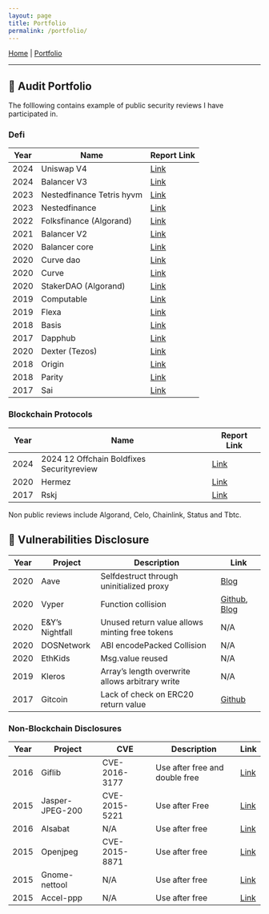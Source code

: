 ```yaml
---
layout: page
title: Portfolio
permalink: /portfolio/
---
```


[Home](/) | [Portfolio](/portfolio/)

---

## 🧾 Audit Portfolio

The folllowing contains example of public security reviews I have participated in. 

### Defi

| Year | Name | Report Link |
|------|------|-------------|
| 2024 | Uniswap V4 | [Link](https://github.com/trailofbits/publications/blob/master/reviews/2024-07-uniswap-v4-core-securityreview.pdf) |
| 2024 | Balancer V3| [Link](https://github.com/trailofbits/publications/blob/master/reviews/2024-12-balancer-v3-securityreview.pdf) |
| 2023 | Nestedfinance Tetris hyvm  | [Link](https://github.com/trailofbits/publications/blob/master/reviews/2023-06-nestedfinance-tetrishyvm-securityreview.pdf) |
| 2023 | Nestedfinance  | [Link](https://github.com/trailofbits/publications/blob/master/reviews/2023-02-nestedfinance-smartcontracts-securityreview.pdf) |
| 2022 | Folksfinance (Algorand) | [Link](https://github.com/trailofbits/publications/blob/master/reviews/2022-11-folksfinance-securityreview.pdf) |
| 2021 | Balancer V2 | [Link](https://github.com/trailofbits/publications/blob/master/reviews/2021-04-balancer-balancerv2-securityreview.pdf) |
| 2020 | Balancer core | [Link](https://github.com/trailofbits/publications/blob/master/reviews/BalancerCore.pdf) |
| 2020 | Curve dao | [Link](https://github.com/trailofbits/publications/blob/master/reviews/CurveDAO.pdf) |
| 2020 | Curve | [Link](https://github.com/trailofbits/publications/blob/master/reviews/curve-summary.pdf) |
| 2020 | StakerDAO (Algorand) | [Link](https://github.com/trailofbits/publications/blob/master/reviews/wALGO.pdf) |
| 2019 | Computable | [Link](https://github.com/trailofbits/publications/blob/master/reviews/computable.pdf) |
| 2019 | Flexa | [Link](https://github.com/trailofbits/publications/blob/master/reviews/Flexa.pdf) |
| 2018 | Basis | [Link](https://github.com/trailofbits/publications/blob/master/reviews/basis.pdf) |
| 2017 | Dapphub | [Link](https://github.com/trailofbits/publications/blob/master/reviews/dapphub.pdf) |
| 2020 | Dexter (Tezos) | [Link](https://github.com/trailofbits/publications/blob/master/reviews/dexter.pdf) |
| 2018 | Origin | [Link](https://github.com/trailofbits/publications/blob/master/reviews/origin.pdf) |
| 2018 | Parity | [Link](https://github.com/trailofbits/publications/blob/master/reviews/parity.pdf) |
| 2017 | Sai | [Link](https://github.com/trailofbits/publications/blob/master/reviews/sai.pdf) |


### Blockchain Protocols

| Year | Name | Report Link |
|------|------|-------------|
| 2024 | 2024 12 Offchain Boldfixes Securityreview | [Link](https://github.com/trailofbits/publications/blob/master/reviews/2024-12-offchain-boldfixes-securityreview.pdf) |
| 2020 | Hermez | [Link](https://github.com/trailofbits/publications/blob/master/reviews/hermez.pdf) |
| 2017 | Rskj | [Link](https://github.com/trailofbits/publications/blob/master/reviews/RSKj.pdf) |

Non public reviews include Algorand, Celo, Chainlink, Status and Tbtc.

## 🐞 Vulnerabilities Disclosure

| Year | Project | Description | Link |
|------|---------|-------------|------|
| 2020 | Aave | Selfdestruct through uninitialized proxy | [Blog](https://blog.trailofbits.com/2020/12/16/breaking-aave-upgradeability/) |
| 2020 | Vyper | Function collision | [Github](https://github.com/vyperlang/vyper/pull/1530), [Blog](https://blog.trailofbits.com/2019/10/24/watch-your-language-our-first-vyper-audit/) |
| 2020 | E&Y’s Nightfall | Unused return value allows minting free tokens | N/A |
| 2020 | DOSNetwork | ABI encodePacked Collision | N/A |
| 2020 | EthKids | Msg.value reused | N/A |
| 2019 | Kleros | Array’s length overwrite allows arbitrary write | N/A |
| 2017 | Gitcoin | Lack of check on ERC20 return value | [Github](https://github.com/gitcoinco/smart_contracts/commit/d84c59e04c32a20a907950d6032a21cf423c1e10) |

### Non-Blockchain Disclosures

| Year | Project | CVE | Description | Link |
|------|---------|-----|-------------|------|
| 2016 | Giflib | CVE-2016-3177 | Use after free and double free | [Link](https://sourceforge.net/p/giflib/bugs/83) |
| 2015 | Jasper-JPEG-200 | CVE-2015-5221 | Use after Free | [Link](https://www.openwall.com/lists/oss-security/2015/08/20/4) |
| 2016 | Alsabat | N/A | Use after free | [Link](https://bugzilla.redhat.com/show_bug.cgi?id=1378419) |
| 2015 | Openjpeg | CVE-2015-8871 | Use after free | [Link](https://github.com/uclouvain/openjpeg/issues/563) |
| 2015 | Gnome-nettool | N/A | Use after free | [Link](https://bugzilla.gnome.org/show_bug.cgi?id=753184) |
| 2015 | Accel-ppp | N/A | Use after free | [Link](http://accel-ppp.org/forum/viewtopic.php?f=18&t=581) |